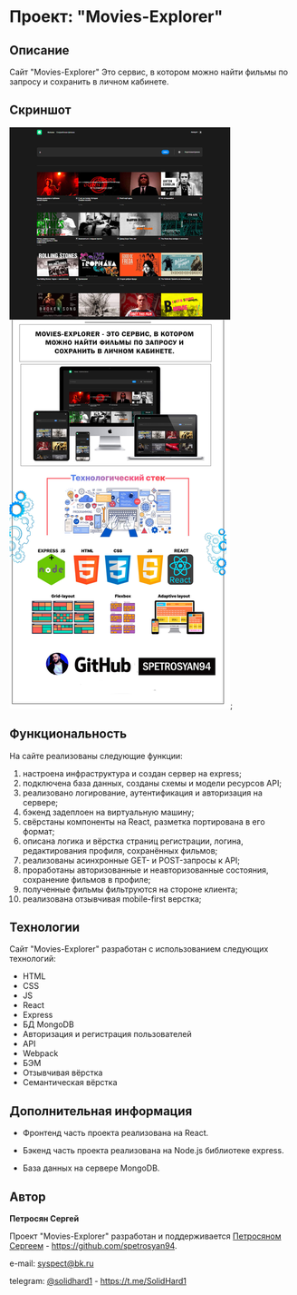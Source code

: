 # Проект: "Movies-Explorer"

## Описание

Сайт "Movies-Explorer" Это сервис, в котором можно найти фильмы по запросу и сохранить в личном кабинете.

## Скриншот

![Desktop screenshot](./frontend/screenshot/movies-explorer-1.jpg);

## Функциональность

На сайте реализованы следующие функции:

1. настроена инфраструктура и создан сервер на express;
2. подключена база данных, созданы схемы и модели ресурсов API;
3. реализовано логирование, аутентификация и авторизация на сервере;
4. бэкенд задеплоен на виртуальную машину;
5. свёрстаны компоненты на React, разметка портирована в его формат;
6. описана логика и вёрстка страниц регистрации, логина, редактирования профиля, сохранённых фильмов;
7. реализованы асинхронные GET- и POST-запросы к API;
8. проработаны авторизованные и неавторизованные состояния, сохранение фильмов в профиле;
9. полученные фильмы фильтруются на стороне клиента;
10. реализована отзывчивая mobile-first верстка;

## Технологии

Сайт "Movies-Explorer" разработан с использованием следующих технологий:

- HTML
- CSS
- JS
- React
- Express 
- БД MongoDB
- Авторизация и регистрация пользователей
- API
- Webpack
- БЭМ
- Отзывчивая вёрстка
- Семантическая вёрстка


## Дополнительная информация

- Фронтенд часть проекта реализована на React.

- Бэкенд часть проекта реализована на Node.js библиотеке express.

- База данных на сервере MongoDB.

<!-- - Ссылка на проект: [https://mesto.petrosyan.nomoredomainsmonster.ru](https://mesto.petrosyan.nomoredomainsmonster.ru) -->

<!-- - [Ссылка на макет в Figma](https://www.figma.com/file/6FMWkB94wE7KTkcCgUXtnC/%D0%94%D0%B8%D0%BF%D0%BB%D0%BE%D0%BC%D0%BD%D1%8B%D0%B9-%D0%BF%D1%80%D0%BE%D0%B5%D0%BA%D1%82?type=design&node-id=1%3A6015&mode=dev) -->

## Автор

**Петросян Сергей**

Проект "Movies-Explorer" разработан и поддерживается [Петросяном Сергеем](https://github.com/spetrosyan94) - https://github.com/spetrosyan94.

e-mail: [syspect@bk.ru](mailto:syspect@bk.ru)

telegram: [@solidhard1](https://t.me/SolidHard1) - https://t.me/SolidHard1
